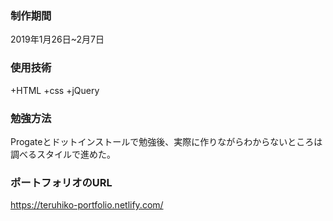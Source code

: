### 制作期間
2019年1月26日~2月7日

### 使用技術
 +HTML
 +css
 +jQuery

### 勉強方法
Progateとドットインストールで勉強後、実際に作りながらわからないところは調べるスタイルで進めた。

### ポートフォリオのURL
https://teruhiko-portfolio.netlify.com/
